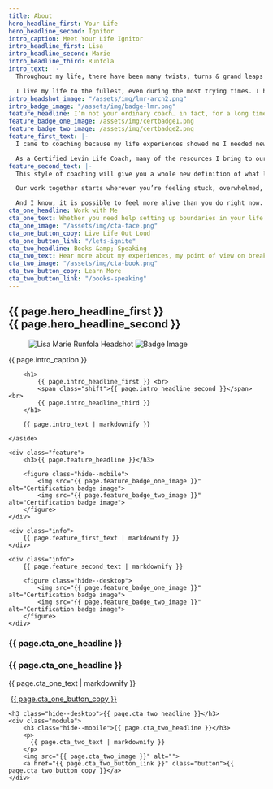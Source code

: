 ```yaml
---
title: About
hero_headline_first: Your Life
hero_headline_second: Ignitor
intro_caption: Meet Your Life Ignitor
intro_headline_first: Lisa
intro_headline_second: Marie
intro_headline_third: Runfola
intro_text: |-
  Throughout my life, there have been many twists, turns & grand leaps of faiths. I have made decisions and choices that others have deemed courageous and adventurous, and have gone through heartbreak, chaos and grief, with my feet on the ground and my eyes towards what’s next. Feeling stuck is exhausting — the dimness and disconnection every day, all while the to-do list is piling up — and the discontent it creates is pervasive. Moments like this have had an immeasurable impact on me not because of how low I felt, but because of how I turned hardships into triumphs that continue to enrich my life.

  I live my life to the fullest, even during the most trying times. I have learned how to keep my mindset ignited, and now I am here to do the same for you. If you’ve ever felt like you were an adventurous soul just waiting for the right opportunity, here’s your sign.
intro_headshot_image: "/assets/img/lmr-arch2.png"
intro_badge_image: "/assets/img/badge-lmr.png"
feature_headline: I’m not your ordinary coach… in fact, for a long time I shuddered at the word!
feature_badge_one_image: /assets/img/certbadge1.png
feature_badge_two_image: /assets/img/certbadge2.png
feature_first_text: |-
  I came to coaching because my life experiences showed me I needed new tools, or else I would suffocate under the pressure of life. Once I pulled myself out, I realized that others needed the same tools. My coaching style reflects these experiences. I know the darkness…and I absolutely know the light.

  As a Certified Levin Life Coach, many of the resources I bring to our sessions are inspired by Nancy Levin’s boundary coaching methodology, developed by a best-selling author and master life coach. 
feature_second_text: |-
  This style of coaching will give you a whole new definition of what life can offer. It will give you a whole new understanding of how you respond, react, and recharge. It will show you a whole new paradigm of who you can become.

  Our work together starts wherever you’re feeling stuck, overwhelmed, frustrated, or empty. We then dive deep into your fears and blocks. Part of this work is facing our story; part is getting unstuck; the rest is clear and healthy boundaries.

  And I know, it is possible to feel more alive than you do right now.  Life can be more expansive and joyful than you could ever imagine.
cta_one_headline: Work with Me
cta_one_text: Whether you need help setting up boundaries in your life or escaping the rut you’ve found yourself in, one-on-one coaching can provide a lot of insight.
cta_one_image: "/assets/img/cta-face.png"
cta_one_button_copy: Live Life Out Loud
cta_one_button_link: "/lets-ignite"
cta_two_headline: Books &amp; Speaking
cta_two_text: Hear more about my experiences, my point of view on breaking through life’s walls, and more in my books and past speaking engagements.
cta_two_image: "/assets/img/cta-book.png"
cta_two_button_copy: Learn More
cta_two_button_link: "/books-speaking"
---
```


<section class="section hero about__hero">
    <h1>
        {{ page.hero_headline_first }} <br class="hide--mobile">
        <span class="shift">
            {{ page.hero_headline_second }}
        </span>
    </h1>
</section>

<section class="section about__intro">
    <main>
        <figure>
            <img class="photo" src="{{ page.intro_headshot_image }}" alt="Lisa Marie Runfola Headshot">
            <img class="badge" src="{{ page.intro_badge_image }}" alt="Badge Image">
        </figure>
    </main>
    <aside>
        <p class="caption">{{ page.intro_caption }}</p>

        <h1>
            {{ page.intro_headline_first }} <br>
            <span class="shift">{{ page.intro_headline_second }}</span> <br>
            {{ page.intro_headline_third }}
        </h1>

        {{ page.intro_text | markdownify }}

    </aside>

    <div class="feature">
        <h3>{{ page.feature_headline }}</h3>

        <figure class="hide--mobile">
            <img src="{{ page.feature_badge_one_image }}" alt="Certification badge image">
            <img src="{{ page.feature_badge_two_image }}" alt="Certification badge image">
        </figure>
    </div>

    <div class="info">
        {{ page.feature_first_text | markdownify }}
    </div>
    
    <div class="info">
        {{ page.feature_second_text | markdownify }}

        <figure class="hide--desktop">
            <img src="{{ page.feature_badge_one_image }}" alt="Certification badge image">
            <img src="{{ page.feature_badge_two_image }}" alt="Certification badge image">
        </figure>
    </div>
</section>

<section class="section cta about__cta">
    <h3 class="hide--desktop">{{ page.cta_one_headline }}</h3>
    <div class="module">
        <h3 class="hide--mobile">{{ page.cta_one_headline }}</h3>
        <p>
          {{ page.cta_one_text | markdownify }}
        </p>
        <img src="{{ page.cta_one_image }}" alt="">
        <a href="{{ page.cta_one_button_link }}" class="button">{{ page.cta_one_button_copy }}</a>
    </div>
    
    <h3 class="hide--desktop">{{ page.cta_two_headline }}</h3>
    <div class="module">
        <h3 class="hide--mobile">{{ page.cta_two_headline }}</h3>
        <p>
          {{ page.cta_two_text | markdownify }}
        </p>
        <img src="{{ page.cta_two_image }}" alt="">
        <a href="{{ page.cta_two_button_link }}" class="button">{{ page.cta_two_button_copy }}</a>
    </div>
</section>